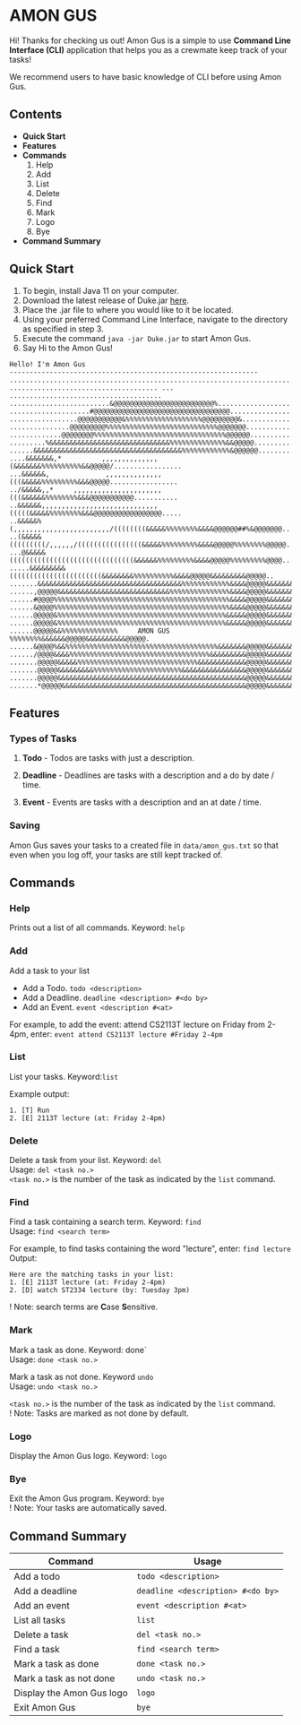 # AMON GUS
Hi! Thanks for checking us out! Amon Gus is a simple to use __Command Line Interface (CLI)__ application 
that helps you as a crewmate keep track of your tasks!

We recommend users to have basic knowledge of CLI before using Amon Gus.
## Contents
* __Quick Start__
* __Features__
* __Commands__
    1. Help
    2. Add
    3. List
    4. Delete
    5. Find 
    6. Mark
    7. Logo
    8. Bye
* __Command Summary__

## Quick Start
1. To begin, install Java 11 on your computer. 
2. Download the latest release of Duke.jar [here](http://github.com/xxxxx).
3. Place the .jar file to where you would like to it be located. 
4. Using your preferred Command Line Interface, navigate to the directory as specified in step 3.
5. Execute the command `java -jar Duke.jar` to start Amon Gus.
6. Say Hi to the Amon Gus!
```
Hello! I'm Amon Gus
--------------------------------------------------------------
................................................................................
..................................... ... ......................................
.........................&@@@@@@@@@@@@@@@@@@@@@@@@@%............................
....................#@@@@@@@@@@@@@@@@@@@@@@@@@@@@@@@@@@.........................
.................@@@@@@@@@@@&%%%%%%%%%%%%%%%%%%%@@@@@@@@@&......................
...............@@@@@@@@@%%%%%%%%%%%%%%%%%%%%%%%%%%%%@@@@@@@.....................
.............@@@@@@@@%%%%%%%%%%%%%%%%%%%%%%%%%%%%%%%%%@@@@@@....................
.........%&&&&&&&&&&&&&&&&&&&&&&&&&&&&&&%%%%%%%%%%%%%%&&@@@@@...................
......&&&&&&&&&&&&&&&&&&&&&&&&&&&&&&&&&&&&&%%%%%%%%%%%%&@@@@@@..................
....&&&&&&&,*          ,,,,,,,,,,,,,,(&&&&&&&%%%%%%%%%%&&@@@@@/.................
...&&&&&&,              ,,,,,,,,,,,,,,(((&&&&&%%%%%%%%%&&&@@@@@.................
../&&&&&,,*     ,,,,,,,,,,,,,,,,,,,,,,(((&&&&&&%%%%%%%%&&&@@@@@@@@@@@...........
..&&&&&&,,,,,,,,,,,,,,,,,,,,,,,,,,,,,(((((&&&&&%%%%%%%%&&&@@@@@@@@@@@@@@@@@.....
..&&&&&%(,,,,,,,,,,,,,,,,,,,,,,,,/((((((((&&&&&%%%%%%%%&&&&@@@@@@##%&@@@@@@@....
..(&&&&&(((((((((/,,,,,,/((((((((((((((((&&&&&%%%%%%%%%&&&&@@@@@%%%%%%%%@@@@@...
...@&&&&&(((((((((((((((((((((((((((((((&&&&&&%%%%%%%%%&&&&@@@@@%%%%%%%%%@@@@...
.....&&&&&&&&&(((((((((((((((((((((((&&&&&&&&%%%%%%%%%%&&&&@@@@@&&&&&&&&&@@@@@..
.......&&&&&&&&&&&&&&&&&&&&&&&&&&&&&&&&&&&&%%%%%%%%%%%%&&&&@@@@@&&&&&&&&&&@@@@..
......,@@@@@&&&&&&&&&&&&&&&&&&&&&&&&&&&&%%%%%%%%%%%%%%%&&&&@@@@@&&&&&&&&&%@@@@..
......#@@@@%%%%%%%%%%%%%%%%%%%%%%%%%%%%%%%%%%%%%%%%%%%%&&&&@@@@@&&&&&&&&&&@@@@#.
......&@@@@%%%%%%%%%%%%%%%%%%%%%%%%%%%%%%%%%%%%%%%%%%%%&&&&@@@@@&&&&&&&&&&@@@@@.
......@@@@@&%%%%%%%%%%%%%%%%%%%%%%%%%%%%%%%%%%%%%%%%%%&&&&&@@@@@&&&&&&&&&&@@@@@.
......@@@@@&%%%%%%%%%%%%%%%%%%%%%%%%%%%%%%%%%%%%%%%%%%&&&&&@@@@@&&&&&&&&&&@@@@@.
......@@@@@&&%%%%%%%%%%%%%%     AMON GUS     %%%%%%%%&&&&&&@@@@@&&&&&&&&&&@@@@@.
......&@@@@%&&%%%%%%%%%%%%%%%%%%%%%%%%%%%%%%%%%%%%%%&&&&&&&@@@@@&&&&&&&&&&@@@@@.
....../@@@@&&&&%%%%%%%%%%%%%%%%%%%%%%%%%%%%%%%%%%%&&&&&&&&&@@@@@&&&&&&&&&%@@@@@.
.......@@@@@&&&&&%%%%%%%%%%%%%%%%%%%%%%%%%%%%%%&&&&&&&&&&&&@@@@@&&&&&&&&&@@@@@@.
.......@@@@@&&&&&&&&&%%%%%%%%%%%%%%%%%%%%%%&&&&&&&&&&&&&&&&@@@@@&&&&&&&&&@@@@@..
.......@@@@@&&&&&&&&&&&&&&&&&&&&&&&&&&&&&&&&&&&&&&&&&&&&&&&@@@@@&&&&&&&&&@@@@@..
.......*@@@@@&&&&&&&&&&&&&&&&&&&&&&&&&&&&&&&&&&&&&&&&&&&&&&@@@@@&&&&&&&&@@@@@...
```

## Features 
### Types of Tasks
1. __Todo__ - Todos are tasks with just a description.

2. __Deadline__ - Deadlines are tasks with a description and a do by date / time.

3. __Event__ - Events are tasks with a description and an at date / time.


### Saving 
Amon Gus saves your tasks to a created file in `data/amon_gus.txt` so that even when you log off, your tasks 
are still kept tracked of.

##  Commands
### Help
Prints out a list of all commands.
Keyword: `help`

### Add 
Add a task to your list  
* Add a Todo. `todo <description> `
* Add a Deadline. `deadline <description> #<do by>`
* Add an Event. `event <description #<at>`

For example, to add the event: attend CS2113T lecture on Friday from 2-4pm, enter: `event attend CS2113T lecture #Friday 2-4pm`

### List 
List your tasks. Keyword:`list`

Example output:  
```
1. [T] Run  
2. [E] 2113T lecture (at: Friday 2-4pm)  
```

### Delete
Delete a task from your list. Keyword: ```del```  
Usage: ```del <task no.>```  
```<task no.>``` is the number of the task as indicated by the ```list``` command.

### Find 
Find a task containing a search term. Keyword: ```find```  
Usage: ```find <search term>```  

For example, to find tasks containing the word "lecture", enter: ```find lecture```  
Output: 
```
Here are the matching tasks in your list:
1. [E] 2113T lecture (at: Friday 2-4pm)  
2. [D] watch ST2334 lecture (by: Tuesday 3pm)  
```
! Note: search terms are **C**ase **S**ensitive.

### Mark
Mark a task as done. Keyword: done`  
Usage: ```done <task no.>```  

Mark a task as not done. Keyword `undo`   
Usage: `undo <task no.>`

`<task no.>` is the number of the task as indicated by the ```list``` command.  
! Note: Tasks are marked as not done by default.

### Logo
Display the Amon Gus logo. Keyword: `logo`

### Bye
Exit the Amon Gus program. Keyword: `bye`  
! Note: Your tasks are automatically saved.

## Command Summary
Command | Usage
------- | -----
Add a todo | `todo <description>`
Add a deadline | `deadline <description> #<do by>`
Add an event | `event <description #<at>`
List all tasks | `list`
Delete a task | `del <task no.>`
Find a task | `find <search term>`
Mark a task as done | `done <task no.>`
Mark a task as not done | `undo <task no.>`
Display the Amon Gus logo | `logo`
Exit Amon Gus | `bye`


